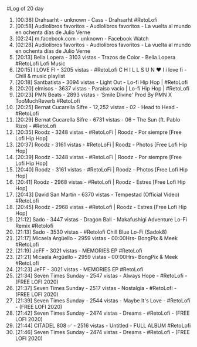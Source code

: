 #Log of 20 day

1. [00:38] Drahsarht - unknown - Cass - Drahsarht #RetoLofi
1. [00:58] Audiolibros favoritos - Audiolibros favoritos - La vuelta al mundo en ochenta días de Julio Verne
1. [02:24] m.facebook.com - unknown - Facebook Watch
1. [02:28] Audiolibros favoritos - Audiolibros favoritos - La vuelta al mundo en ochenta días de Julio Verne
1. [20:13] Bella Lopera - 3103 vistas - Trazos de Color - Bella Lopera #RetoLofi Lofi Music
1. [20:15] I LOVE FI - 3205 vistas - #RetoLofi   C H I L L S U N ♥ I  i love fi - Chill & music playlist
1. [20:18] Santbatista - 3094 vistas - Light Out - Lo-fi Hip Hop | #RetoLofi
1. [20:20] elmisos - 3637 vistas - Paraíso vacío | Lo-fi Hip Hop | #RetoLofi
1. [20:23] PMN Beats - 2893 vistas - 'Smile Divine' Prod By PMN X TooMuchReverb #RetoLofi
1. [20:25] Bernat Cucarella Sifre - 12,252 vistas - 02 - Head to Head - #RetoLofi
1. [20:29] Bernat Cucarella Sifre - 6731 vistas - 06 - The Sun (ft. Pablo Rizo) - #RetoLofi
1. [20:35] Roodz - 3248 vistas - #RetoLoFi | Roodz - Por siempre [Free Lofi Hip Hop]
1. [20:37] Roodz - 3161 vistas - #RetoLoFi | Roodz - Photos [Free Lofi Hip Hop]
1. [20:39] Roodz - 3248 vistas - #RetoLoFi | Roodz - Por siempre [Free Lofi Hip Hop]
1. [20:40] Roodz - 3161 vistas - #RetoLoFi | Roodz - Photos [Free Lofi Hip Hop]
1. [20:41] Roodz - 2968 vistas - #RetoLofi | Roodz - Estres [Free Lofi Hip Hop]
1. [20:43] David San Martín - 6370 vistas - Tempestad (Official Video) #RetoLofi
1. [20:45] Roodz - 2968 vistas - #RetoLofi | Roodz - Estres [Free Lofi Hip Hop]
1. [21:12] Sado - 3447 vistas - Dragon Ball - Makafushigi Adventure Lo-Fi Remix #Retolofi
1. [21:13] Sado - 3530 vistas - #Retolofi Chill Blue Lo-Fi (Sadok8)
1. [21:17] Micaela Argüello - 2959 vistas - 00:00Hrs- BongPix & Meek #RetoLofi
1. [21:19] JeFF - 3021 vistas - MEMORIES EP #RetoLofi
1. [21:21] Micaela Argüello - 2959 vistas - 00:00Hrs- BongPix & Meek #RetoLofi
1. [21:23] JeFF - 3021 vistas - MEMORIES EP #RetoLofi
1. [21:34] Seven Times Sunday - 2547 vistas - Always Hope  - #RetoLofi  - (FREE LOFI 2020)
1. [21:37] Seven Times Sunday - 2517 vistas - Nostalgia  - #RetoLofi  - (FREE LOFI 2020)
1. [21:39] Seven Times Sunday - 2544 vistas - Maybe It's Love   - #RetoLofi  - (FREE LOFI 2020)
1. [21:42] Seven Times Sunday - 2474 vistas - Dreams  - #RetoLofi  - (FREE LOFI 2020)
1. [21:44] CITADEL 808 ✅ - 2516 vistas - Untitled - FULL ALBUM #RetoLofi
1. [21:46] Seven Times Sunday - 2474 vistas - Dreams  - #RetoLofi  - (FREE LOFI 2020)
